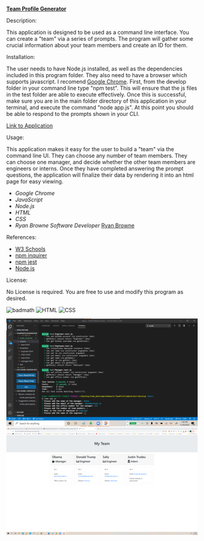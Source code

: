 [**Team Profile Generator**](https://github.com/ryanbrowne360/TeamProfileGenerator.git)

Description:

This application is designed to be used as a command line interface. You can create a "team" via a series of prompts. The program will gather some crucial information about your team members and create an ID for them.

Installation:

The user needs to have Node.js installed, as well as the dependencies included in this program folder. They also need to have a browser which supports javascript. I recomend [Google Chrome](https://www.google.ca/chrome/). First, from the develop folder in your command line type "npm test". This will ensure that the js files in the test folder are able to execute effectively. Once this is successful, make sure you are in the main folder directory of this application in your terminal, and execute the command "node app.js". At this point you should be able to respond to the prompts shown in your CLI.

[Link to Application](https://github.com/ryanbrowne360/TeamProfileGenerator.git)

Usage:

This application makes it easy for the user to build a "team" via the command line UI. They can choose any number of team members. They can choose one manager, and decide whether the other team members are engineers or interns. Once they have completed answering the prompt questions, the application will finalize their data by rendering it into an html page for easy viewing. 

- *Google Chrome*
- *JavaScript*
- *Node.js*
- *HTML*
- *CSS*
- *Ryan Browne Software Developer* [Ryan Browne](https://github.com/ryanbrowne360/)

References:

- [W3 Schools](https://www.w3schools.com/)
- [npm inquirer](https://www.npmjs.com/package/inquirer)
- [npm jest](https://www.npmjs.com/package/jest)
- [Node.js](https://nodejs.org/en/)


License:

No License is required. You are free to use and modify this program as desired.

![badmath](https://img.shields.io/github/languages/top/nielsenjared/badmath)
![HTML](https://img.shields.io/badge/HTML-100%25-orange)
![CSS](https://img.shields.io/badge/CSS-100%25-yellowgreen)

![image](./Screenshot1.png)
![image](./Screenshot2.png)
